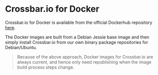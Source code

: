 # Crossbar.io for Docker

Crossbar.io for Docker is available from the official Dockerhub repository [here](https://hub.docker.com/r/crossbario/crossbar/).

The Docker images are built from a Debian Jessie base image and then simply install Crossbar.io from our own binary package repositories for Debian/Ubuntu.

> Because of the above approach, Docker images for Crossbar.io are always current, and hence only need republishing when the image build process steps change.
